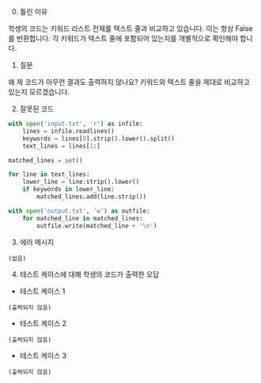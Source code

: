 0. 틀린 이유

학생의 코드는 키워드 리스트 전체를 텍스트 줄과 비교하고 있습니다. 이는 항상 False를 반환합니다. 각 키워드가 텍스트 줄에 포함되어 있는지를 개별적으로 확인해야 합니다.

1. 질문

왜 제 코드가 아무런 결과도 출력하지 않나요? 키워드와 텍스트 줄을 제대로 비교하고 있는지 모르겠습니다.

2. 잘못된 코드

```python
with open('input.txt', 'r') as infile:
    lines = infile.readlines()
    keywords = lines[0].strip().lower().split()
    text_lines = lines[1:]

matched_lines = set()

for line in text_lines:
    lower_line = line.strip().lower()
    if keywords in lower_line:
        matched_lines.add(line.strip())

with open('output.txt', 'w') as outfile:
    for matched_line in matched_lines:
        outfile.write(matched_line + '\n')
```

3. 에러 메시지

```
(없음)
```

4. 테스트 케이스에 대해 학생의 코드가 출력한 오답

- 테스트 케이스 1

```
(출력되지 않음)
```

- 테스트 케이스 2

```
(출력되지 않음)
```

- 테스트 케이스 3

```
(출력되지 않음)
```